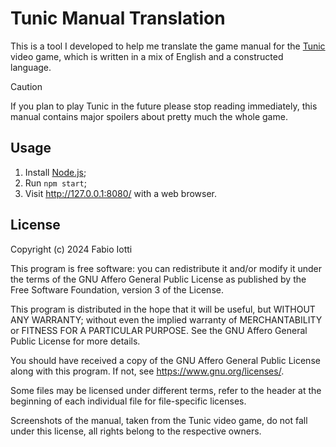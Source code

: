 Tunic Manual Translation
========================

This is a tool I developed to help me translate the game manual for the
[Tunic](https://tunicgame.com/) video game, which is written in a mix of English
and a constructed language.

> [!CAUTION]
> If you plan to play Tunic in the future please stop reading immediately,
> this manual contains major spoilers about pretty much the whole game.


## Usage

1. Install [Node.js](https://nodejs.org/);
2. Run `npm start`;
3. Visit http://127.0.0.1:8080/ with a web browser.


## License

Copyright (c) 2024 Fabio Iotti

This program is free software: you can redistribute it and/or modify it under
the terms of the GNU Affero General Public License as published by the Free
Software Foundation, version 3 of the License.

This program is distributed in the hope that it will be useful, but WITHOUT ANY
WARRANTY; without even the implied warranty of MERCHANTABILITY or FITNESS FOR A
PARTICULAR PURPOSE. See the GNU Affero General Public License for more details.

You should have received a copy of the GNU Affero General Public License along
with this program. If not, see https://www.gnu.org/licenses/.

Some files may be licensed under different terms, refer to the header at the
beginning of each individual file for file-specific licenses.

Screenshots of the manual, taken from the Tunic video game, do not fall under
this license, all rights belong to the respective owners.
